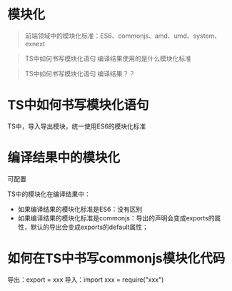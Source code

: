 # 模块化

> 前端领域中的模块化标准：ES6、commonjs、amd、umd、system、exnext

> TS中如何书写模块化语句
> 编译结果使用的是什么模块化标准

> TS中如何书写模块化语句
> 编译结果？？

# TS中如何书写模块化语句

TS中，导入导出模块，统一使用ES6的模块化标准


# 编译结果中的模块化

可配置

TS中的模块化在编译结果中：

- 如果编译结果的模块化标准是ES6：没有区别
- 如果编译结果的模块化标准是commonjs：导出的声明会变成exports的属性，默认的导出会变成exports的default属性；

# 如何在TS中书写commonjs模块化代码

导出：export = xxx
导入：import xxx = require("xxx")
